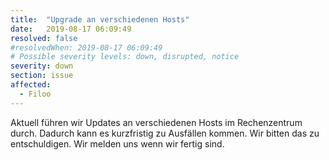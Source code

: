 ```yaml
---
title:  "Upgrade an verschiedenen Hosts"
date:   2019-08-17 06:09:49
resolved: false
#resolvedWhen: 2019-08-17 06:09:49
# Possible severity levels: down, disrupted, notice
severity: down
section: issue
affected:
  - Filoo
---
```

Aktuell führen wir Updates an verschiedenen Hosts im Rechenzentrum durch. Dadurch kann es kurzfristig zu Ausfällen kommen. Wir bitten das zu entschuldigen. Wir melden uns wenn wir fertig sind.
